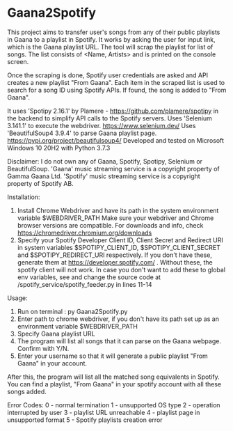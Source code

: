 # Gaana2Spotify
This project aims to transfer user's songs from any of their public playlists in Gaana to a playlist in Spotify.
It works by asking the user for input link, which is the Gaana playlist URL. The tool will scrap the playlist for list of songs.
The list consists of <Name, Artists> and is printed on the console screen.

Once the scraping is done, Spotify user credentials are asked and API creates a new playlist "From Gaana".
Each item in the scraped list is used to search for a song ID using Spotify APIs. If found, the song is added to "From Gaana".

It uses 'Spotipy 2.16.1' by Plamere - https://github.com/plamere/spotipy in the backend to simplify API calls to the Spotify servers.
Uses 'Selenium 3.141.1' to execute the webdriver. https://www.selenium.dev/
Uses 'BeautifulSoup4 3.9.4' to parse Gaana playlist page. https://pypi.org/project/beautifulsoup4/
Developed and tested on Microsoft Windows 10 20H2 with Python 3.7.3

Disclaimer:
I do not own any of Gaana, Spotify, Spotipy, Selenium or BeautifulSoup. 
'Gaana' music streaming service is a copyright property of Gamma Gaana Ltd.
'Spotify' music streaming service is a copyright property of Spotify AB.

Installation:
1. Install Chrome Webdriver and have its path in the system environment variable $WEBDRIVER_PATH
    Make sure your webdriver and Chrome browser versions are compatible. For downloads and info, check https://chromedriver.chromium.org/downloads
2. Specify your Spotify Developer Client ID, Client Secret and Redirect URI in system variables $SPOTIPY_CLIENT_ID, $SPOTIPY_CLIENT_SECRET and $SPOTIPY_REDIRECT_URI respectively.
    If you don't have these, generate them at https://developer.spotify.com/ . Without these, the spotify client will not work. 
    In case you don't want to add these to global env variables, see and change the source code at /spotify_service/spotify_feeder.py in lines 11-14

Usage:
1. Run on terminal : py Gaana2Spotify.py
2. Enter path to chrome webdriver, if you don't have its path set up as an environment variable $WEBDRIVER_PATH
3. Specify Gaana playlist URL
4. The program will list all songs that it can parse on the Gaana webpage. Confirm with Y/N.
5. Enter your username so that it will generate a public playlist "From Gaana" in your account.

After this, the program will list all the matched song equivalents in Spotify. You can find a playlist, "From Gaana" in your spotify account with all these songs added. 
    
Error Codes:
0 - normal termination
1 - unsupported OS type
2 - operation interrupted by user
3 - playlist URL unreachable
4 - playlist page in unsupported format
5 - Spotify playlists creation error
